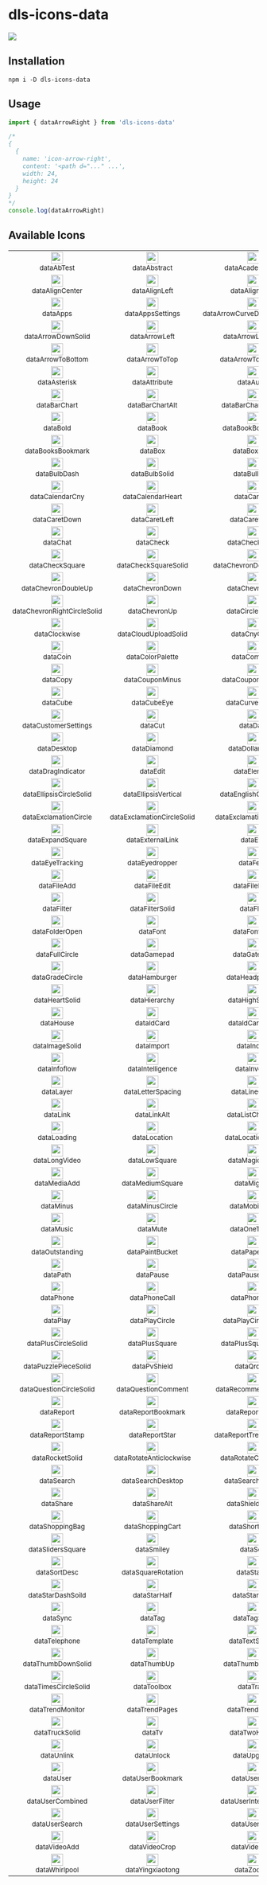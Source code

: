 # dls-icons-data

![](https://img.shields.io/npm/v/dls-icons-data.svg)

## Installation

```shell
npm i -D dls-icons-data
```

## Usage

```js
import { dataArrowRight } from 'dls-icons-data'

/*
{
  {
    name: 'icon-arrow-right',
    content: '<path d="..." ...',
    width: 24,
    height: 24
  }
}
*/
console.log(dataArrowRight)
```

## Available Icons

<!-- icons:start --><table><tbody><tr><td align="center"><img src="https://raw.githubusercontent.com/ecomfe/dls-icons/master/svg/ab-test.svg" height="24"/><br/><sub>dataAbTest</sub></td><td align="center"><img src="https://raw.githubusercontent.com/ecomfe/dls-icons/master/svg/abstract.svg" height="24"/><br/><sub>dataAbstract</sub></td><td align="center"><img src="https://raw.githubusercontent.com/ecomfe/dls-icons/master/svg/academic-cap.svg" height="24"/><br/><sub>dataAcademicCap</sub></td><td align="center"><img src="https://raw.githubusercontent.com/ecomfe/dls-icons/master/svg/ad-delivery-circle-solid.svg" height="24"/><br/><sub>dataAdDeliveryCircleSolid</sub></td><td align="center"><img src="https://raw.githubusercontent.com/ecomfe/dls-icons/master/svg/align-bottom.svg" height="24"/><br/><sub>dataAlignBottom</sub></td></tr><tr><td align="center"><img src="https://raw.githubusercontent.com/ecomfe/dls-icons/master/svg/align-center.svg" height="24"/><br/><sub>dataAlignCenter</sub></td><td align="center"><img src="https://raw.githubusercontent.com/ecomfe/dls-icons/master/svg/align-left.svg" height="24"/><br/><sub>dataAlignLeft</sub></td><td align="center"><img src="https://raw.githubusercontent.com/ecomfe/dls-icons/master/svg/align-right.svg" height="24"/><br/><sub>dataAlignRight</sub></td><td align="center"><img src="https://raw.githubusercontent.com/ecomfe/dls-icons/master/svg/align-top.svg" height="24"/><br/><sub>dataAlignTop</sub></td><td align="center"><img src="https://raw.githubusercontent.com/ecomfe/dls-icons/master/svg/anticlockwise.svg" height="24"/><br/><sub>dataAnticlockwise</sub></td></tr><tr><td align="center"><img src="https://raw.githubusercontent.com/ecomfe/dls-icons/master/svg/apps.svg" height="24"/><br/><sub>dataApps</sub></td><td align="center"><img src="https://raw.githubusercontent.com/ecomfe/dls-icons/master/svg/apps-settings.svg" height="24"/><br/><sub>dataAppsSettings</sub></td><td align="center"><img src="https://raw.githubusercontent.com/ecomfe/dls-icons/master/svg/arrow-curve-down-right-solid.svg" height="24"/><br/><sub>dataArrowCurveDownRightSolid</sub></td><td align="center"><img src="https://raw.githubusercontent.com/ecomfe/dls-icons/master/svg/arrow-curve-up-right-solid.svg" height="24"/><br/><sub>dataArrowCurveUpRightSolid</sub></td><td align="center"><img src="https://raw.githubusercontent.com/ecomfe/dls-icons/master/svg/arrow-down.svg" height="24"/><br/><sub>dataArrowDown</sub></td></tr><tr><td align="center"><img src="https://raw.githubusercontent.com/ecomfe/dls-icons/master/svg/arrow-down-solid.svg" height="24"/><br/><sub>dataArrowDownSolid</sub></td><td align="center"><img src="https://raw.githubusercontent.com/ecomfe/dls-icons/master/svg/arrow-left.svg" height="24"/><br/><sub>dataArrowLeft</sub></td><td align="center"><img src="https://raw.githubusercontent.com/ecomfe/dls-icons/master/svg/arrow-left-solid.svg" height="24"/><br/><sub>dataArrowLeftSolid</sub></td><td align="center"><img src="https://raw.githubusercontent.com/ecomfe/dls-icons/master/svg/arrow-right.svg" height="24"/><br/><sub>dataArrowRight</sub></td><td align="center"><img src="https://raw.githubusercontent.com/ecomfe/dls-icons/master/svg/arrow-right-solid.svg" height="24"/><br/><sub>dataArrowRightSolid</sub></td></tr><tr><td align="center"><img src="https://raw.githubusercontent.com/ecomfe/dls-icons/master/svg/arrow-to-bottom.svg" height="24"/><br/><sub>dataArrowToBottom</sub></td><td align="center"><img src="https://raw.githubusercontent.com/ecomfe/dls-icons/master/svg/arrow-to-top.svg" height="24"/><br/><sub>dataArrowToTop</sub></td><td align="center"><img src="https://raw.githubusercontent.com/ecomfe/dls-icons/master/svg/arrow-to-top-soild.svg" height="24"/><br/><sub>dataArrowToTopSoild</sub></td><td align="center"><img src="https://raw.githubusercontent.com/ecomfe/dls-icons/master/svg/arrow-up.svg" height="24"/><br/><sub>dataArrowUp</sub></td><td align="center"><img src="https://raw.githubusercontent.com/ecomfe/dls-icons/master/svg/arrow-up-solid.svg" height="24"/><br/><sub>dataArrowUpSolid</sub></td></tr><tr><td align="center"><img src="https://raw.githubusercontent.com/ecomfe/dls-icons/master/svg/asterisk.svg" height="24"/><br/><sub>dataAsterisk</sub></td><td align="center"><img src="https://raw.githubusercontent.com/ecomfe/dls-icons/master/svg/attribute.svg" height="24"/><br/><sub>dataAttribute</sub></td><td align="center"><img src="https://raw.githubusercontent.com/ecomfe/dls-icons/master/svg/audio.svg" height="24"/><br/><sub>dataAudio</sub></td><td align="center"><img src="https://raw.githubusercontent.com/ecomfe/dls-icons/master/svg/baby-bottle.svg" height="24"/><br/><sub>dataBabyBottle</sub></td><td align="center"><img src="https://raw.githubusercontent.com/ecomfe/dls-icons/master/svg/background.svg" height="24"/><br/><sub>dataBackground</sub></td></tr><tr><td align="center"><img src="https://raw.githubusercontent.com/ecomfe/dls-icons/master/svg/bar-chart.svg" height="24"/><br/><sub>dataBarChart</sub></td><td align="center"><img src="https://raw.githubusercontent.com/ecomfe/dls-icons/master/svg/bar-chart-alt.svg" height="24"/><br/><sub>dataBarChartAlt</sub></td><td align="center"><img src="https://raw.githubusercontent.com/ecomfe/dls-icons/master/svg/bar-chart-square.svg" height="24"/><br/><sub>dataBarChartSquare</sub></td><td align="center"><img src="https://raw.githubusercontent.com/ecomfe/dls-icons/master/svg/bell.svg" height="24"/><br/><sub>dataBell</sub></td><td align="center"><img src="https://raw.githubusercontent.com/ecomfe/dls-icons/master/svg/bell-solid.svg" height="24"/><br/><sub>dataBellSolid</sub></td></tr><tr><td align="center"><img src="https://raw.githubusercontent.com/ecomfe/dls-icons/master/svg/bold.svg" height="24"/><br/><sub>dataBold</sub></td><td align="center"><img src="https://raw.githubusercontent.com/ecomfe/dls-icons/master/svg/book.svg" height="24"/><br/><sub>dataBook</sub></td><td align="center"><img src="https://raw.githubusercontent.com/ecomfe/dls-icons/master/svg/book-bookmark.svg" height="24"/><br/><sub>dataBookBookmark</sub></td><td align="center"><img src="https://raw.githubusercontent.com/ecomfe/dls-icons/master/svg/bookmark.svg" height="24"/><br/><sub>dataBookmark</sub></td><td align="center"><img src="https://raw.githubusercontent.com/ecomfe/dls-icons/master/svg/bookmark-solid.svg" height="24"/><br/><sub>dataBookmarkSolid</sub></td></tr><tr><td align="center"><img src="https://raw.githubusercontent.com/ecomfe/dls-icons/master/svg/books-bookmark.svg" height="24"/><br/><sub>dataBooksBookmark</sub></td><td align="center"><img src="https://raw.githubusercontent.com/ecomfe/dls-icons/master/svg/box.svg" height="24"/><br/><sub>dataBox</sub></td><td align="center"><img src="https://raw.githubusercontent.com/ecomfe/dls-icons/master/svg/box-solid.svg" height="24"/><br/><sub>dataBoxSolid</sub></td><td align="center"><img src="https://raw.githubusercontent.com/ecomfe/dls-icons/master/svg/building.svg" height="24"/><br/><sub>dataBuilding</sub></td><td align="center"><img src="https://raw.githubusercontent.com/ecomfe/dls-icons/master/svg/bulb.svg" height="24"/><br/><sub>dataBulb</sub></td></tr><tr><td align="center"><img src="https://raw.githubusercontent.com/ecomfe/dls-icons/master/svg/bulb-dash.svg" height="24"/><br/><sub>dataBulbDash</sub></td><td align="center"><img src="https://raw.githubusercontent.com/ecomfe/dls-icons/master/svg/bulb-solid.svg" height="24"/><br/><sub>dataBulbSolid</sub></td><td align="center"><img src="https://raw.githubusercontent.com/ecomfe/dls-icons/master/svg/bullseye.svg" height="24"/><br/><sub>dataBullseye</sub></td><td align="center"><img src="https://raw.githubusercontent.com/ecomfe/dls-icons/master/svg/bullseye-hit.svg" height="24"/><br/><sub>dataBullseyeHit</sub></td><td align="center"><img src="https://raw.githubusercontent.com/ecomfe/dls-icons/master/svg/calendar.svg" height="24"/><br/><sub>dataCalendar</sub></td></tr><tr><td align="center"><img src="https://raw.githubusercontent.com/ecomfe/dls-icons/master/svg/calendar-cny.svg" height="24"/><br/><sub>dataCalendarCny</sub></td><td align="center"><img src="https://raw.githubusercontent.com/ecomfe/dls-icons/master/svg/calendar-heart.svg" height="24"/><br/><sub>dataCalendarHeart</sub></td><td align="center"><img src="https://raw.githubusercontent.com/ecomfe/dls-icons/master/svg/camera.svg" height="24"/><br/><sub>dataCamera</sub></td><td align="center"><img src="https://raw.githubusercontent.com/ecomfe/dls-icons/master/svg/camera-add.svg" height="24"/><br/><sub>dataCameraAdd</sub></td><td align="center"><img src="https://raw.githubusercontent.com/ecomfe/dls-icons/master/svg/car.svg" height="24"/><br/><sub>dataCar</sub></td></tr><tr><td align="center"><img src="https://raw.githubusercontent.com/ecomfe/dls-icons/master/svg/caret-down.svg" height="24"/><br/><sub>dataCaretDown</sub></td><td align="center"><img src="https://raw.githubusercontent.com/ecomfe/dls-icons/master/svg/caret-left.svg" height="24"/><br/><sub>dataCaretLeft</sub></td><td align="center"><img src="https://raw.githubusercontent.com/ecomfe/dls-icons/master/svg/caret-right.svg" height="24"/><br/><sub>dataCaretRight</sub></td><td align="center"><img src="https://raw.githubusercontent.com/ecomfe/dls-icons/master/svg/caret-up.svg" height="24"/><br/><sub>dataCaretUp</sub></td><td align="center"><img src="https://raw.githubusercontent.com/ecomfe/dls-icons/master/svg/cellphone.svg" height="24"/><br/><sub>dataCellphone</sub></td></tr><tr><td align="center"><img src="https://raw.githubusercontent.com/ecomfe/dls-icons/master/svg/chat.svg" height="24"/><br/><sub>dataChat</sub></td><td align="center"><img src="https://raw.githubusercontent.com/ecomfe/dls-icons/master/svg/check.svg" height="24"/><br/><sub>dataCheck</sub></td><td align="center"><img src="https://raw.githubusercontent.com/ecomfe/dls-icons/master/svg/check-circle.svg" height="24"/><br/><sub>dataCheckCircle</sub></td><td align="center"><img src="https://raw.githubusercontent.com/ecomfe/dls-icons/master/svg/check-circle-solid.svg" height="24"/><br/><sub>dataCheckCircleSolid</sub></td><td align="center"><img src="https://raw.githubusercontent.com/ecomfe/dls-icons/master/svg/check-desktop.svg" height="24"/><br/><sub>dataCheckDesktop</sub></td></tr><tr><td align="center"><img src="https://raw.githubusercontent.com/ecomfe/dls-icons/master/svg/check-square.svg" height="24"/><br/><sub>dataCheckSquare</sub></td><td align="center"><img src="https://raw.githubusercontent.com/ecomfe/dls-icons/master/svg/check-square-solid.svg" height="24"/><br/><sub>dataCheckSquareSolid</sub></td><td align="center"><img src="https://raw.githubusercontent.com/ecomfe/dls-icons/master/svg/chevron-double-down.svg" height="24"/><br/><sub>dataChevronDoubleDown</sub></td><td align="center"><img src="https://raw.githubusercontent.com/ecomfe/dls-icons/master/svg/chevron-double-left.svg" height="24"/><br/><sub>dataChevronDoubleLeft</sub></td><td align="center"><img src="https://raw.githubusercontent.com/ecomfe/dls-icons/master/svg/chevron-double-right.svg" height="24"/><br/><sub>dataChevronDoubleRight</sub></td></tr><tr><td align="center"><img src="https://raw.githubusercontent.com/ecomfe/dls-icons/master/svg/chevron-double-up.svg" height="24"/><br/><sub>dataChevronDoubleUp</sub></td><td align="center"><img src="https://raw.githubusercontent.com/ecomfe/dls-icons/master/svg/chevron-down.svg" height="24"/><br/><sub>dataChevronDown</sub></td><td align="center"><img src="https://raw.githubusercontent.com/ecomfe/dls-icons/master/svg/chevron-left.svg" height="24"/><br/><sub>dataChevronLeft</sub></td><td align="center"><img src="https://raw.githubusercontent.com/ecomfe/dls-icons/master/svg/chevron-right.svg" height="24"/><br/><sub>dataChevronRight</sub></td><td align="center"><img src="https://raw.githubusercontent.com/ecomfe/dls-icons/master/svg/chevron-right-circle.svg" height="24"/><br/><sub>dataChevronRightCircle</sub></td></tr><tr><td align="center"><img src="https://raw.githubusercontent.com/ecomfe/dls-icons/master/svg/chevron-right-circle-solid.svg" height="24"/><br/><sub>dataChevronRightCircleSolid</sub></td><td align="center"><img src="https://raw.githubusercontent.com/ecomfe/dls-icons/master/svg/chevron-up.svg" height="24"/><br/><sub>dataChevronUp</sub></td><td align="center"><img src="https://raw.githubusercontent.com/ecomfe/dls-icons/master/svg/circle-extend.svg" height="24"/><br/><sub>dataCircleExtend</sub></td><td align="center"><img src="https://raw.githubusercontent.com/ecomfe/dls-icons/master/svg/clock.svg" height="24"/><br/><sub>dataClock</sub></td><td align="center"><img src="https://raw.githubusercontent.com/ecomfe/dls-icons/master/svg/clock-solid.svg" height="24"/><br/><sub>dataClockSolid</sub></td></tr><tr><td align="center"><img src="https://raw.githubusercontent.com/ecomfe/dls-icons/master/svg/clockwise.svg" height="24"/><br/><sub>dataClockwise</sub></td><td align="center"><img src="https://raw.githubusercontent.com/ecomfe/dls-icons/master/svg/cloud-upload-solid.svg" height="24"/><br/><sub>dataCloudUploadSolid</sub></td><td align="center"><img src="https://raw.githubusercontent.com/ecomfe/dls-icons/master/svg/cny-circle.svg" height="24"/><br/><sub>dataCnyCircle</sub></td><td align="center"><img src="https://raw.githubusercontent.com/ecomfe/dls-icons/master/svg/cny-refund.svg" height="24"/><br/><sub>dataCnyRefund</sub></td><td align="center"><img src="https://raw.githubusercontent.com/ecomfe/dls-icons/master/svg/cny-wallet.svg" height="24"/><br/><sub>dataCnyWallet</sub></td></tr><tr><td align="center"><img src="https://raw.githubusercontent.com/ecomfe/dls-icons/master/svg/coin.svg" height="24"/><br/><sub>dataCoin</sub></td><td align="center"><img src="https://raw.githubusercontent.com/ecomfe/dls-icons/master/svg/color-palette.svg" height="24"/><br/><sub>dataColorPalette</sub></td><td align="center"><img src="https://raw.githubusercontent.com/ecomfe/dls-icons/master/svg/compass.svg" height="24"/><br/><sub>dataCompass</sub></td><td align="center"><img src="https://raw.githubusercontent.com/ecomfe/dls-icons/master/svg/compass-solid.svg" height="24"/><br/><sub>dataCompassSolid</sub></td><td align="center"><img src="https://raw.githubusercontent.com/ecomfe/dls-icons/master/svg/component.svg" height="24"/><br/><sub>dataComponent</sub></td></tr><tr><td align="center"><img src="https://raw.githubusercontent.com/ecomfe/dls-icons/master/svg/copy.svg" height="24"/><br/><sub>dataCopy</sub></td><td align="center"><img src="https://raw.githubusercontent.com/ecomfe/dls-icons/master/svg/coupon-minus.svg" height="24"/><br/><sub>dataCouponMinus</sub></td><td align="center"><img src="https://raw.githubusercontent.com/ecomfe/dls-icons/master/svg/coupon-percent.svg" height="24"/><br/><sub>dataCouponPercent</sub></td><td align="center"><img src="https://raw.githubusercontent.com/ecomfe/dls-icons/master/svg/crop.svg" height="24"/><br/><sub>dataCrop</sub></td><td align="center"><img src="https://raw.githubusercontent.com/ecomfe/dls-icons/master/svg/crown.svg" height="24"/><br/><sub>dataCrown</sub></td></tr><tr><td align="center"><img src="https://raw.githubusercontent.com/ecomfe/dls-icons/master/svg/cube.svg" height="24"/><br/><sub>dataCube</sub></td><td align="center"><img src="https://raw.githubusercontent.com/ecomfe/dls-icons/master/svg/cube-eye.svg" height="24"/><br/><sub>dataCubeEye</sub></td><td align="center"><img src="https://raw.githubusercontent.com/ecomfe/dls-icons/master/svg/curve-square.svg" height="24"/><br/><sub>dataCurveSquare</sub></td><td align="center"><img src="https://raw.githubusercontent.com/ecomfe/dls-icons/master/svg/customer.svg" height="24"/><br/><sub>dataCustomer</sub></td><td align="center"><img src="https://raw.githubusercontent.com/ecomfe/dls-icons/master/svg/customer-service.svg" height="24"/><br/><sub>dataCustomerService</sub></td></tr><tr><td align="center"><img src="https://raw.githubusercontent.com/ecomfe/dls-icons/master/svg/customer-settings.svg" height="24"/><br/><sub>dataCustomerSettings</sub></td><td align="center"><img src="https://raw.githubusercontent.com/ecomfe/dls-icons/master/svg/cut.svg" height="24"/><br/><sub>dataCut</sub></td><td align="center"><img src="https://raw.githubusercontent.com/ecomfe/dls-icons/master/svg/data.svg" height="24"/><br/><sub>dataData</sub></td><td align="center"><img src="https://raw.githubusercontent.com/ecomfe/dls-icons/master/svg/data-market.svg" height="24"/><br/><sub>dataDataMarket</sub></td><td align="center"><img src="https://raw.githubusercontent.com/ecomfe/dls-icons/master/svg/database.svg" height="24"/><br/><sub>dataDatabase</sub></td></tr><tr><td align="center"><img src="https://raw.githubusercontent.com/ecomfe/dls-icons/master/svg/desktop.svg" height="24"/><br/><sub>dataDesktop</sub></td><td align="center"><img src="https://raw.githubusercontent.com/ecomfe/dls-icons/master/svg/diamond.svg" height="24"/><br/><sub>dataDiamond</sub></td><td align="center"><img src="https://raw.githubusercontent.com/ecomfe/dls-icons/master/svg/dollar-circle.svg" height="24"/><br/><sub>dataDollarCircle</sub></td><td align="center"><img src="https://raw.githubusercontent.com/ecomfe/dls-icons/master/svg/double-circle.svg" height="24"/><br/><sub>dataDoubleCircle</sub></td><td align="center"><img src="https://raw.githubusercontent.com/ecomfe/dls-icons/master/svg/download.svg" height="24"/><br/><sub>dataDownload</sub></td></tr><tr><td align="center"><img src="https://raw.githubusercontent.com/ecomfe/dls-icons/master/svg/drag-indicator.svg" height="24"/><br/><sub>dataDragIndicator</sub></td><td align="center"><img src="https://raw.githubusercontent.com/ecomfe/dls-icons/master/svg/edit.svg" height="24"/><br/><sub>dataEdit</sub></td><td align="center"><img src="https://raw.githubusercontent.com/ecomfe/dls-icons/master/svg/element.svg" height="24"/><br/><sub>dataElement</sub></td><td align="center"><img src="https://raw.githubusercontent.com/ecomfe/dls-icons/master/svg/ellipsis.svg" height="24"/><br/><sub>dataEllipsis</sub></td><td align="center"><img src="https://raw.githubusercontent.com/ecomfe/dls-icons/master/svg/ellipsis-circle.svg" height="24"/><br/><sub>dataEllipsisCircle</sub></td></tr><tr><td align="center"><img src="https://raw.githubusercontent.com/ecomfe/dls-icons/master/svg/ellipsis-circle-solid.svg" height="24"/><br/><sub>dataEllipsisCircleSolid</sub></td><td align="center"><img src="https://raw.githubusercontent.com/ecomfe/dls-icons/master/svg/ellipsis-vertical.svg" height="24"/><br/><sub>dataEllipsisVertical</sub></td><td align="center"><img src="https://raw.githubusercontent.com/ecomfe/dls-icons/master/svg/english-comment.svg" height="24"/><br/><sub>dataEnglishComment</sub></td><td align="center"><img src="https://raw.githubusercontent.com/ecomfe/dls-icons/master/svg/envelope.svg" height="24"/><br/><sub>dataEnvelope</sub></td><td align="center"><img src="https://raw.githubusercontent.com/ecomfe/dls-icons/master/svg/envelope-open.svg" height="24"/><br/><sub>dataEnvelopeOpen</sub></td></tr><tr><td align="center"><img src="https://raw.githubusercontent.com/ecomfe/dls-icons/master/svg/exclamation-circle.svg" height="24"/><br/><sub>dataExclamationCircle</sub></td><td align="center"><img src="https://raw.githubusercontent.com/ecomfe/dls-icons/master/svg/exclamation-circle-solid.svg" height="24"/><br/><sub>dataExclamationCircleSolid</sub></td><td align="center"><img src="https://raw.githubusercontent.com/ecomfe/dls-icons/master/svg/exclamation-triangle.svg" height="24"/><br/><sub>dataExclamationTriangle</sub></td><td align="center"><img src="https://raw.githubusercontent.com/ecomfe/dls-icons/master/svg/exclamation-triangle-solid.svg" height="24"/><br/><sub>dataExclamationTriangleSolid</sub></td><td align="center"><img src="https://raw.githubusercontent.com/ecomfe/dls-icons/master/svg/expand.svg" height="24"/><br/><sub>dataExpand</sub></td></tr><tr><td align="center"><img src="https://raw.githubusercontent.com/ecomfe/dls-icons/master/svg/expand-square.svg" height="24"/><br/><sub>dataExpandSquare</sub></td><td align="center"><img src="https://raw.githubusercontent.com/ecomfe/dls-icons/master/svg/external-link.svg" height="24"/><br/><sub>dataExternalLink</sub></td><td align="center"><img src="https://raw.githubusercontent.com/ecomfe/dls-icons/master/svg/eye.svg" height="24"/><br/><sub>dataEye</sub></td><td align="center"><img src="https://raw.githubusercontent.com/ecomfe/dls-icons/master/svg/eye-bright.svg" height="24"/><br/><sub>dataEyeBright</sub></td><td align="center"><img src="https://raw.githubusercontent.com/ecomfe/dls-icons/master/svg/eye-slash.svg" height="24"/><br/><sub>dataEyeSlash</sub></td></tr><tr><td align="center"><img src="https://raw.githubusercontent.com/ecomfe/dls-icons/master/svg/eye-tracking.svg" height="24"/><br/><sub>dataEyeTracking</sub></td><td align="center"><img src="https://raw.githubusercontent.com/ecomfe/dls-icons/master/svg/eyedropper.svg" height="24"/><br/><sub>dataEyedropper</sub></td><td align="center"><img src="https://raw.githubusercontent.com/ecomfe/dls-icons/master/svg/feed.svg" height="24"/><br/><sub>dataFeed</sub></td><td align="center"><img src="https://raw.githubusercontent.com/ecomfe/dls-icons/master/svg/feedback-solid.svg" height="24"/><br/><sub>dataFeedbackSolid</sub></td><td align="center"><img src="https://raw.githubusercontent.com/ecomfe/dls-icons/master/svg/file.svg" height="24"/><br/><sub>dataFile</sub></td></tr><tr><td align="center"><img src="https://raw.githubusercontent.com/ecomfe/dls-icons/master/svg/file-add.svg" height="24"/><br/><sub>dataFileAdd</sub></td><td align="center"><img src="https://raw.githubusercontent.com/ecomfe/dls-icons/master/svg/file-edit.svg" height="24"/><br/><sub>dataFileEdit</sub></td><td align="center"><img src="https://raw.githubusercontent.com/ecomfe/dls-icons/master/svg/file-error.svg" height="24"/><br/><sub>dataFileError</sub></td><td align="center"><img src="https://raw.githubusercontent.com/ecomfe/dls-icons/master/svg/file-solid.svg" height="24"/><br/><sub>dataFileSolid</sub></td><td align="center"><img src="https://raw.githubusercontent.com/ecomfe/dls-icons/master/svg/film.svg" height="24"/><br/><sub>dataFilm</sub></td></tr><tr><td align="center"><img src="https://raw.githubusercontent.com/ecomfe/dls-icons/master/svg/filter.svg" height="24"/><br/><sub>dataFilter</sub></td><td align="center"><img src="https://raw.githubusercontent.com/ecomfe/dls-icons/master/svg/filter-solid.svg" height="24"/><br/><sub>dataFilterSolid</sub></td><td align="center"><img src="https://raw.githubusercontent.com/ecomfe/dls-icons/master/svg/flag.svg" height="24"/><br/><sub>dataFlag</sub></td><td align="center"><img src="https://raw.githubusercontent.com/ecomfe/dls-icons/master/svg/folder.svg" height="24"/><br/><sub>dataFolder</sub></td><td align="center"><img src="https://raw.githubusercontent.com/ecomfe/dls-icons/master/svg/folder-download.svg" height="24"/><br/><sub>dataFolderDownload</sub></td></tr><tr><td align="center"><img src="https://raw.githubusercontent.com/ecomfe/dls-icons/master/svg/folder-open.svg" height="24"/><br/><sub>dataFolderOpen</sub></td><td align="center"><img src="https://raw.githubusercontent.com/ecomfe/dls-icons/master/svg/font.svg" height="24"/><br/><sub>dataFont</sub></td><td align="center"><img src="https://raw.githubusercontent.com/ecomfe/dls-icons/master/svg/font-size.svg" height="24"/><br/><sub>dataFontSize</sub></td><td align="center"><img src="https://raw.githubusercontent.com/ecomfe/dls-icons/master/svg/four-dots.svg" height="24"/><br/><sub>dataFourDots</sub></td><td align="center"><img src="https://raw.githubusercontent.com/ecomfe/dls-icons/master/svg/four-quarter-circles.svg" height="24"/><br/><sub>dataFourQuarterCircles</sub></td></tr><tr><td align="center"><img src="https://raw.githubusercontent.com/ecomfe/dls-icons/master/svg/full-circle.svg" height="24"/><br/><sub>dataFullCircle</sub></td><td align="center"><img src="https://raw.githubusercontent.com/ecomfe/dls-icons/master/svg/gamepad.svg" height="24"/><br/><sub>dataGamepad</sub></td><td align="center"><img src="https://raw.githubusercontent.com/ecomfe/dls-icons/master/svg/gateway.svg" height="24"/><br/><sub>dataGateway</sub></td><td align="center"><img src="https://raw.githubusercontent.com/ecomfe/dls-icons/master/svg/gift.svg" height="24"/><br/><sub>dataGift</sub></td><td align="center"><img src="https://raw.githubusercontent.com/ecomfe/dls-icons/master/svg/girl.svg" height="24"/><br/><sub>dataGirl</sub></td></tr><tr><td align="center"><img src="https://raw.githubusercontent.com/ecomfe/dls-icons/master/svg/grade-circle.svg" height="24"/><br/><sub>dataGradeCircle</sub></td><td align="center"><img src="https://raw.githubusercontent.com/ecomfe/dls-icons/master/svg/hamburger.svg" height="24"/><br/><sub>dataHamburger</sub></td><td align="center"><img src="https://raw.githubusercontent.com/ecomfe/dls-icons/master/svg/headphones.svg" height="24"/><br/><sub>dataHeadphones</sub></td><td align="center"><img src="https://raw.githubusercontent.com/ecomfe/dls-icons/master/svg/heart.svg" height="24"/><br/><sub>dataHeart</sub></td><td align="center"><img src="https://raw.githubusercontent.com/ecomfe/dls-icons/master/svg/heart-cancel.svg" height="24"/><br/><sub>dataHeartCancel</sub></td></tr><tr><td align="center"><img src="https://raw.githubusercontent.com/ecomfe/dls-icons/master/svg/heart-solid.svg" height="24"/><br/><sub>dataHeartSolid</sub></td><td align="center"><img src="https://raw.githubusercontent.com/ecomfe/dls-icons/master/svg/hierarchy.svg" height="24"/><br/><sub>dataHierarchy</sub></td><td align="center"><img src="https://raw.githubusercontent.com/ecomfe/dls-icons/master/svg/high-square.svg" height="24"/><br/><sub>dataHighSquare</sub></td><td align="center"><img src="https://raw.githubusercontent.com/ecomfe/dls-icons/master/svg/home.svg" height="24"/><br/><sub>dataHome</sub></td><td align="center"><img src="https://raw.githubusercontent.com/ecomfe/dls-icons/master/svg/hospital.svg" height="24"/><br/><sub>dataHospital</sub></td></tr><tr><td align="center"><img src="https://raw.githubusercontent.com/ecomfe/dls-icons/master/svg/house.svg" height="24"/><br/><sub>dataHouse</sub></td><td align="center"><img src="https://raw.githubusercontent.com/ecomfe/dls-icons/master/svg/id-card.svg" height="24"/><br/><sub>dataIdCard</sub></td><td align="center"><img src="https://raw.githubusercontent.com/ecomfe/dls-icons/master/svg/id-card-back.svg" height="24"/><br/><sub>dataIdCardBack</sub></td><td align="center"><img src="https://raw.githubusercontent.com/ecomfe/dls-icons/master/svg/image.svg" height="24"/><br/><sub>dataImage</sub></td><td align="center"><img src="https://raw.githubusercontent.com/ecomfe/dls-icons/master/svg/image-add.svg" height="24"/><br/><sub>dataImageAdd</sub></td></tr><tr><td align="center"><img src="https://raw.githubusercontent.com/ecomfe/dls-icons/master/svg/image-solid.svg" height="24"/><br/><sub>dataImageSolid</sub></td><td align="center"><img src="https://raw.githubusercontent.com/ecomfe/dls-icons/master/svg/import.svg" height="24"/><br/><sub>dataImport</sub></td><td align="center"><img src="https://raw.githubusercontent.com/ecomfe/dls-icons/master/svg/indent.svg" height="24"/><br/><sub>dataIndent</sub></td><td align="center"><img src="https://raw.githubusercontent.com/ecomfe/dls-icons/master/svg/info-circle.svg" height="24"/><br/><sub>dataInfoCircle</sub></td><td align="center"><img src="https://raw.githubusercontent.com/ecomfe/dls-icons/master/svg/info-circle-solid.svg" height="24"/><br/><sub>dataInfoCircleSolid</sub></td></tr><tr><td align="center"><img src="https://raw.githubusercontent.com/ecomfe/dls-icons/master/svg/infoflow.svg" height="24"/><br/><sub>dataInfoflow</sub></td><td align="center"><img src="https://raw.githubusercontent.com/ecomfe/dls-icons/master/svg/intelligence.svg" height="24"/><br/><sub>dataIntelligence</sub></td><td align="center"><img src="https://raw.githubusercontent.com/ecomfe/dls-icons/master/svg/invoice.svg" height="24"/><br/><sub>dataInvoice</sub></td><td align="center"><img src="https://raw.githubusercontent.com/ecomfe/dls-icons/master/svg/italic.svg" height="24"/><br/><sub>dataItalic</sub></td><td align="center"><img src="https://raw.githubusercontent.com/ecomfe/dls-icons/master/svg/landing-page-solid.svg" height="24"/><br/><sub>dataLandingPageSolid</sub></td></tr><tr><td align="center"><img src="https://raw.githubusercontent.com/ecomfe/dls-icons/master/svg/layer.svg" height="24"/><br/><sub>dataLayer</sub></td><td align="center"><img src="https://raw.githubusercontent.com/ecomfe/dls-icons/master/svg/letter-spacing.svg" height="24"/><br/><sub>dataLetterSpacing</sub></td><td align="center"><img src="https://raw.githubusercontent.com/ecomfe/dls-icons/master/svg/line-chart.svg" height="24"/><br/><sub>dataLineChart</sub></td><td align="center"><img src="https://raw.githubusercontent.com/ecomfe/dls-icons/master/svg/line-chart-alt.svg" height="24"/><br/><sub>dataLineChartAlt</sub></td><td align="center"><img src="https://raw.githubusercontent.com/ecomfe/dls-icons/master/svg/line-height.svg" height="24"/><br/><sub>dataLineHeight</sub></td></tr><tr><td align="center"><img src="https://raw.githubusercontent.com/ecomfe/dls-icons/master/svg/link.svg" height="24"/><br/><sub>dataLink</sub></td><td align="center"><img src="https://raw.githubusercontent.com/ecomfe/dls-icons/master/svg/link-alt.svg" height="24"/><br/><sub>dataLinkAlt</sub></td><td align="center"><img src="https://raw.githubusercontent.com/ecomfe/dls-icons/master/svg/list-checked.svg" height="24"/><br/><sub>dataListChecked</sub></td><td align="center"><img src="https://raw.githubusercontent.com/ecomfe/dls-icons/master/svg/list-ordered.svg" height="24"/><br/><sub>dataListOrdered</sub></td><td align="center"><img src="https://raw.githubusercontent.com/ecomfe/dls-icons/master/svg/list-unordered.svg" height="24"/><br/><sub>dataListUnordered</sub></td></tr><tr><td align="center"><img src="https://raw.githubusercontent.com/ecomfe/dls-icons/master/svg/loading.svg" height="24"/><br/><sub>dataLoading</sub></td><td align="center"><img src="https://raw.githubusercontent.com/ecomfe/dls-icons/master/svg/location.svg" height="24"/><br/><sub>dataLocation</sub></td><td align="center"><img src="https://raw.githubusercontent.com/ecomfe/dls-icons/master/svg/location-copy.svg" height="24"/><br/><sub>dataLocationCopy</sub></td><td align="center"><img src="https://raw.githubusercontent.com/ecomfe/dls-icons/master/svg/location-pin.svg" height="24"/><br/><sub>dataLocationPin</sub></td><td align="center"><img src="https://raw.githubusercontent.com/ecomfe/dls-icons/master/svg/lock.svg" height="24"/><br/><sub>dataLock</sub></td></tr><tr><td align="center"><img src="https://raw.githubusercontent.com/ecomfe/dls-icons/master/svg/long-video.svg" height="24"/><br/><sub>dataLongVideo</sub></td><td align="center"><img src="https://raw.githubusercontent.com/ecomfe/dls-icons/master/svg/low-square.svg" height="24"/><br/><sub>dataLowSquare</sub></td><td align="center"><img src="https://raw.githubusercontent.com/ecomfe/dls-icons/master/svg/magic-wand.svg" height="24"/><br/><sub>dataMagicWand</sub></td><td align="center"><img src="https://raw.githubusercontent.com/ecomfe/dls-icons/master/svg/magic-wand-solid.svg" height="24"/><br/><sub>dataMagicWandSolid</sub></td><td align="center"><img src="https://raw.githubusercontent.com/ecomfe/dls-icons/master/svg/market.svg" height="24"/><br/><sub>dataMarket</sub></td></tr><tr><td align="center"><img src="https://raw.githubusercontent.com/ecomfe/dls-icons/master/svg/media-add.svg" height="24"/><br/><sub>dataMediaAdd</sub></td><td align="center"><img src="https://raw.githubusercontent.com/ecomfe/dls-icons/master/svg/medium-square.svg" height="24"/><br/><sub>dataMediumSquare</sub></td><td align="center"><img src="https://raw.githubusercontent.com/ecomfe/dls-icons/master/svg/migrate.svg" height="24"/><br/><sub>dataMigrate</sub></td><td align="center"><img src="https://raw.githubusercontent.com/ecomfe/dls-icons/master/svg/mini-app-baidu.svg" height="24"/><br/><sub>dataMiniAppBaidu</sub></td><td align="center"><img src="https://raw.githubusercontent.com/ecomfe/dls-icons/master/svg/minimize.svg" height="24"/><br/><sub>dataMinimize</sub></td></tr><tr><td align="center"><img src="https://raw.githubusercontent.com/ecomfe/dls-icons/master/svg/minus.svg" height="24"/><br/><sub>dataMinus</sub></td><td align="center"><img src="https://raw.githubusercontent.com/ecomfe/dls-icons/master/svg/minus-circle.svg" height="24"/><br/><sub>dataMinusCircle</sub></td><td align="center"><img src="https://raw.githubusercontent.com/ecomfe/dls-icons/master/svg/mobile-app.svg" height="24"/><br/><sub>dataMobileApp</sub></td><td align="center"><img src="https://raw.githubusercontent.com/ecomfe/dls-icons/master/svg/motion-graphics.svg" height="24"/><br/><sub>dataMotionGraphics</sub></td><td align="center"><img src="https://raw.githubusercontent.com/ecomfe/dls-icons/master/svg/move.svg" height="24"/><br/><sub>dataMove</sub></td></tr><tr><td align="center"><img src="https://raw.githubusercontent.com/ecomfe/dls-icons/master/svg/music.svg" height="24"/><br/><sub>dataMusic</sub></td><td align="center"><img src="https://raw.githubusercontent.com/ecomfe/dls-icons/master/svg/mute.svg" height="24"/><br/><sub>dataMute</sub></td><td align="center"><img src="https://raw.githubusercontent.com/ecomfe/dls-icons/master/svg/one-to-one.svg" height="24"/><br/><sub>dataOneToOne</sub></td><td align="center"><img src="https://raw.githubusercontent.com/ecomfe/dls-icons/master/svg/order.svg" height="24"/><br/><sub>dataOrder</sub></td><td align="center"><img src="https://raw.githubusercontent.com/ecomfe/dls-icons/master/svg/outdent.svg" height="24"/><br/><sub>dataOutdent</sub></td></tr><tr><td align="center"><img src="https://raw.githubusercontent.com/ecomfe/dls-icons/master/svg/outstanding.svg" height="24"/><br/><sub>dataOutstanding</sub></td><td align="center"><img src="https://raw.githubusercontent.com/ecomfe/dls-icons/master/svg/paint-bucket.svg" height="24"/><br/><sub>dataPaintBucket</sub></td><td align="center"><img src="https://raw.githubusercontent.com/ecomfe/dls-icons/master/svg/paper-clip.svg" height="24"/><br/><sub>dataPaperClip</sub></td><td align="center"><img src="https://raw.githubusercontent.com/ecomfe/dls-icons/master/svg/paper-plane.svg" height="24"/><br/><sub>dataPaperPlane</sub></td><td align="center"><img src="https://raw.githubusercontent.com/ecomfe/dls-icons/master/svg/paste.svg" height="24"/><br/><sub>dataPaste</sub></td></tr><tr><td align="center"><img src="https://raw.githubusercontent.com/ecomfe/dls-icons/master/svg/path.svg" height="24"/><br/><sub>dataPath</sub></td><td align="center"><img src="https://raw.githubusercontent.com/ecomfe/dls-icons/master/svg/pause.svg" height="24"/><br/><sub>dataPause</sub></td><td align="center"><img src="https://raw.githubusercontent.com/ecomfe/dls-icons/master/svg/pause-circle.svg" height="24"/><br/><sub>dataPauseCircle</sub></td><td align="center"><img src="https://raw.githubusercontent.com/ecomfe/dls-icons/master/svg/pause-circle-solid.svg" height="24"/><br/><sub>dataPauseCircleSolid</sub></td><td align="center"><img src="https://raw.githubusercontent.com/ecomfe/dls-icons/master/svg/pencil.svg" height="24"/><br/><sub>dataPencil</sub></td></tr><tr><td align="center"><img src="https://raw.githubusercontent.com/ecomfe/dls-icons/master/svg/phone.svg" height="24"/><br/><sub>dataPhone</sub></td><td align="center"><img src="https://raw.githubusercontent.com/ecomfe/dls-icons/master/svg/phone-call.svg" height="24"/><br/><sub>dataPhoneCall</sub></td><td align="center"><img src="https://raw.githubusercontent.com/ecomfe/dls-icons/master/svg/phone-eye.svg" height="24"/><br/><sub>dataPhoneEye</sub></td><td align="center"><img src="https://raw.githubusercontent.com/ecomfe/dls-icons/master/svg/pie-chart.svg" height="24"/><br/><sub>dataPieChart</sub></td><td align="center"><img src="https://raw.githubusercontent.com/ecomfe/dls-icons/master/svg/pie-chart-solid.svg" height="24"/><br/><sub>dataPieChartSolid</sub></td></tr><tr><td align="center"><img src="https://raw.githubusercontent.com/ecomfe/dls-icons/master/svg/play.svg" height="24"/><br/><sub>dataPlay</sub></td><td align="center"><img src="https://raw.githubusercontent.com/ecomfe/dls-icons/master/svg/play-circle.svg" height="24"/><br/><sub>dataPlayCircle</sub></td><td align="center"><img src="https://raw.githubusercontent.com/ecomfe/dls-icons/master/svg/play-circle-solid.svg" height="24"/><br/><sub>dataPlayCircleSolid</sub></td><td align="center"><img src="https://raw.githubusercontent.com/ecomfe/dls-icons/master/svg/plus.svg" height="24"/><br/><sub>dataPlus</sub></td><td align="center"><img src="https://raw.githubusercontent.com/ecomfe/dls-icons/master/svg/plus-circle.svg" height="24"/><br/><sub>dataPlusCircle</sub></td></tr><tr><td align="center"><img src="https://raw.githubusercontent.com/ecomfe/dls-icons/master/svg/plus-circle-solid.svg" height="24"/><br/><sub>dataPlusCircleSolid</sub></td><td align="center"><img src="https://raw.githubusercontent.com/ecomfe/dls-icons/master/svg/plus-square.svg" height="24"/><br/><sub>dataPlusSquare</sub></td><td align="center"><img src="https://raw.githubusercontent.com/ecomfe/dls-icons/master/svg/plus-square-solid.svg" height="24"/><br/><sub>dataPlusSquareSolid</sub></td><td align="center"><img src="https://raw.githubusercontent.com/ecomfe/dls-icons/master/svg/power-off.svg" height="24"/><br/><sub>dataPowerOff</sub></td><td align="center"><img src="https://raw.githubusercontent.com/ecomfe/dls-icons/master/svg/puzzle-piece.svg" height="24"/><br/><sub>dataPuzzlePiece</sub></td></tr><tr><td align="center"><img src="https://raw.githubusercontent.com/ecomfe/dls-icons/master/svg/puzzle-piece-solid.svg" height="24"/><br/><sub>dataPuzzlePieceSolid</sub></td><td align="center"><img src="https://raw.githubusercontent.com/ecomfe/dls-icons/master/svg/pv-shield.svg" height="24"/><br/><sub>dataPvShield</sub></td><td align="center"><img src="https://raw.githubusercontent.com/ecomfe/dls-icons/master/svg/qrcode.svg" height="24"/><br/><sub>dataQrcode</sub></td><td align="center"><img src="https://raw.githubusercontent.com/ecomfe/dls-icons/master/svg/quality-circle.svg" height="24"/><br/><sub>dataQualityCircle</sub></td><td align="center"><img src="https://raw.githubusercontent.com/ecomfe/dls-icons/master/svg/question-circle.svg" height="24"/><br/><sub>dataQuestionCircle</sub></td></tr><tr><td align="center"><img src="https://raw.githubusercontent.com/ecomfe/dls-icons/master/svg/question-circle-solid.svg" height="24"/><br/><sub>dataQuestionCircleSolid</sub></td><td align="center"><img src="https://raw.githubusercontent.com/ecomfe/dls-icons/master/svg/question-comment.svg" height="24"/><br/><sub>dataQuestionComment</sub></td><td align="center"><img src="https://raw.githubusercontent.com/ecomfe/dls-icons/master/svg/recommend-square.svg" height="24"/><br/><sub>dataRecommendSquare</sub></td><td align="center"><img src="https://raw.githubusercontent.com/ecomfe/dls-icons/master/svg/recommendation.svg" height="24"/><br/><sub>dataRecommendation</sub></td><td align="center"><img src="https://raw.githubusercontent.com/ecomfe/dls-icons/master/svg/redo.svg" height="24"/><br/><sub>dataRedo</sub></td></tr><tr><td align="center"><img src="https://raw.githubusercontent.com/ecomfe/dls-icons/master/svg/report.svg" height="24"/><br/><sub>dataReport</sub></td><td align="center"><img src="https://raw.githubusercontent.com/ecomfe/dls-icons/master/svg/report-bookmark.svg" height="24"/><br/><sub>dataReportBookmark</sub></td><td align="center"><img src="https://raw.githubusercontent.com/ecomfe/dls-icons/master/svg/report-check.svg" height="24"/><br/><sub>dataReportCheck</sub></td><td align="center"><img src="https://raw.githubusercontent.com/ecomfe/dls-icons/master/svg/report-search.svg" height="24"/><br/><sub>dataReportSearch</sub></td><td align="center"><img src="https://raw.githubusercontent.com/ecomfe/dls-icons/master/svg/report-settings.svg" height="24"/><br/><sub>dataReportSettings</sub></td></tr><tr><td align="center"><img src="https://raw.githubusercontent.com/ecomfe/dls-icons/master/svg/report-stamp.svg" height="24"/><br/><sub>dataReportStamp</sub></td><td align="center"><img src="https://raw.githubusercontent.com/ecomfe/dls-icons/master/svg/report-star.svg" height="24"/><br/><sub>dataReportStar</sub></td><td align="center"><img src="https://raw.githubusercontent.com/ecomfe/dls-icons/master/svg/report-trend-settings.svg" height="24"/><br/><sub>dataReportTrendSettings</sub></td><td align="center"><img src="https://raw.githubusercontent.com/ecomfe/dls-icons/master/svg/report-user.svg" height="24"/><br/><sub>dataReportUser</sub></td><td align="center"><img src="https://raw.githubusercontent.com/ecomfe/dls-icons/master/svg/road.svg" height="24"/><br/><sub>dataRoad</sub></td></tr><tr><td align="center"><img src="https://raw.githubusercontent.com/ecomfe/dls-icons/master/svg/rocket-solid.svg" height="24"/><br/><sub>dataRocketSolid</sub></td><td align="center"><img src="https://raw.githubusercontent.com/ecomfe/dls-icons/master/svg/rotate-anticlockwise.svg" height="24"/><br/><sub>dataRotateAnticlockwise</sub></td><td align="center"><img src="https://raw.githubusercontent.com/ecomfe/dls-icons/master/svg/rotate-clockwise.svg" height="24"/><br/><sub>dataRotateClockwise</sub></td><td align="center"><img src="https://raw.githubusercontent.com/ecomfe/dls-icons/master/svg/save.svg" height="24"/><br/><sub>dataSave</sub></td><td align="center"><img src="https://raw.githubusercontent.com/ecomfe/dls-icons/master/svg/scan.svg" height="24"/><br/><sub>dataScan</sub></td></tr><tr><td align="center"><img src="https://raw.githubusercontent.com/ecomfe/dls-icons/master/svg/search.svg" height="24"/><br/><sub>dataSearch</sub></td><td align="center"><img src="https://raw.githubusercontent.com/ecomfe/dls-icons/master/svg/search-desktop.svg" height="24"/><br/><sub>dataSearchDesktop</sub></td><td align="center"><img src="https://raw.githubusercontent.com/ecomfe/dls-icons/master/svg/search-history.svg" height="24"/><br/><sub>dataSearchHistory</sub></td><td align="center"><img src="https://raw.githubusercontent.com/ecomfe/dls-icons/master/svg/settings.svg" height="24"/><br/><sub>dataSettings</sub></td><td align="center"><img src="https://raw.githubusercontent.com/ecomfe/dls-icons/master/svg/settings-solid.svg" height="24"/><br/><sub>dataSettingsSolid</sub></td></tr><tr><td align="center"><img src="https://raw.githubusercontent.com/ecomfe/dls-icons/master/svg/share.svg" height="24"/><br/><sub>dataShare</sub></td><td align="center"><img src="https://raw.githubusercontent.com/ecomfe/dls-icons/master/svg/share-alt.svg" height="24"/><br/><sub>dataShareAlt</sub></td><td align="center"><img src="https://raw.githubusercontent.com/ecomfe/dls-icons/master/svg/shield-check.svg" height="24"/><br/><sub>dataShieldCheck</sub></td><td align="center"><img src="https://raw.githubusercontent.com/ecomfe/dls-icons/master/svg/shield-user.svg" height="24"/><br/><sub>dataShieldUser</sub></td><td align="center"><img src="https://raw.githubusercontent.com/ecomfe/dls-icons/master/svg/shield-wave-solid.svg" height="24"/><br/><sub>dataShieldWaveSolid</sub></td></tr><tr><td align="center"><img src="https://raw.githubusercontent.com/ecomfe/dls-icons/master/svg/shopping-bag.svg" height="24"/><br/><sub>dataShoppingBag</sub></td><td align="center"><img src="https://raw.githubusercontent.com/ecomfe/dls-icons/master/svg/shopping-cart.svg" height="24"/><br/><sub>dataShoppingCart</sub></td><td align="center"><img src="https://raw.githubusercontent.com/ecomfe/dls-icons/master/svg/short-video.svg" height="24"/><br/><sub>dataShortVideo</sub></td><td align="center"><img src="https://raw.githubusercontent.com/ecomfe/dls-icons/master/svg/shrink.svg" height="24"/><br/><sub>dataShrink</sub></td><td align="center"><img src="https://raw.githubusercontent.com/ecomfe/dls-icons/master/svg/sign-out.svg" height="24"/><br/><sub>dataSignOut</sub></td></tr><tr><td align="center"><img src="https://raw.githubusercontent.com/ecomfe/dls-icons/master/svg/sliders-square.svg" height="24"/><br/><sub>dataSlidersSquare</sub></td><td align="center"><img src="https://raw.githubusercontent.com/ecomfe/dls-icons/master/svg/smiley.svg" height="24"/><br/><sub>dataSmiley</sub></td><td align="center"><img src="https://raw.githubusercontent.com/ecomfe/dls-icons/master/svg/sort.svg" height="24"/><br/><sub>dataSort</sub></td><td align="center"><img src="https://raw.githubusercontent.com/ecomfe/dls-icons/master/svg/sort-alt.svg" height="24"/><br/><sub>dataSortAlt</sub></td><td align="center"><img src="https://raw.githubusercontent.com/ecomfe/dls-icons/master/svg/sort-asc.svg" height="24"/><br/><sub>dataSortAsc</sub></td></tr><tr><td align="center"><img src="https://raw.githubusercontent.com/ecomfe/dls-icons/master/svg/sort-desc.svg" height="24"/><br/><sub>dataSortDesc</sub></td><td align="center"><img src="https://raw.githubusercontent.com/ecomfe/dls-icons/master/svg/square-rotation.svg" height="24"/><br/><sub>dataSquareRotation</sub></td><td align="center"><img src="https://raw.githubusercontent.com/ecomfe/dls-icons/master/svg/stamp.svg" height="24"/><br/><sub>dataStamp</sub></td><td align="center"><img src="https://raw.githubusercontent.com/ecomfe/dls-icons/master/svg/star.svg" height="24"/><br/><sub>dataStar</sub></td><td align="center"><img src="https://raw.githubusercontent.com/ecomfe/dls-icons/master/svg/star-dash.svg" height="24"/><br/><sub>dataStarDash</sub></td></tr><tr><td align="center"><img src="https://raw.githubusercontent.com/ecomfe/dls-icons/master/svg/star-dash-soild.svg" height="24"/><br/><sub>dataStarDashSoild</sub></td><td align="center"><img src="https://raw.githubusercontent.com/ecomfe/dls-icons/master/svg/star-half.svg" height="24"/><br/><sub>dataStarHalf</sub></td><td align="center"><img src="https://raw.githubusercontent.com/ecomfe/dls-icons/master/svg/star-solid.svg" height="24"/><br/><sub>dataStarSolid</sub></td><td align="center"><img src="https://raw.githubusercontent.com/ecomfe/dls-icons/master/svg/stop.svg" height="24"/><br/><sub>dataStop</sub></td><td align="center"><img src="https://raw.githubusercontent.com/ecomfe/dls-icons/master/svg/strikethrough.svg" height="24"/><br/><sub>dataStrikethrough</sub></td></tr><tr><td align="center"><img src="https://raw.githubusercontent.com/ecomfe/dls-icons/master/svg/sync.svg" height="24"/><br/><sub>dataSync</sub></td><td align="center"><img src="https://raw.githubusercontent.com/ecomfe/dls-icons/master/svg/tag.svg" height="24"/><br/><sub>dataTag</sub></td><td align="center"><img src="https://raw.githubusercontent.com/ecomfe/dls-icons/master/svg/tag-solid.svg" height="24"/><br/><sub>dataTagSolid</sub></td><td align="center"><img src="https://raw.githubusercontent.com/ecomfe/dls-icons/master/svg/team.svg" height="24"/><br/><sub>dataTeam</sub></td><td align="center"><img src="https://raw.githubusercontent.com/ecomfe/dls-icons/master/svg/team-solid.svg" height="24"/><br/><sub>dataTeamSolid</sub></td></tr><tr><td align="center"><img src="https://raw.githubusercontent.com/ecomfe/dls-icons/master/svg/telephone.svg" height="24"/><br/><sub>dataTelephone</sub></td><td align="center"><img src="https://raw.githubusercontent.com/ecomfe/dls-icons/master/svg/template.svg" height="24"/><br/><sub>dataTemplate</sub></td><td align="center"><img src="https://raw.githubusercontent.com/ecomfe/dls-icons/master/svg/text-square.svg" height="24"/><br/><sub>dataTextSquare</sub></td><td align="center"><img src="https://raw.githubusercontent.com/ecomfe/dls-icons/master/svg/text-square-solid.svg" height="24"/><br/><sub>dataTextSquareSolid</sub></td><td align="center"><img src="https://raw.githubusercontent.com/ecomfe/dls-icons/master/svg/thumb-down.svg" height="24"/><br/><sub>dataThumbDown</sub></td></tr><tr><td align="center"><img src="https://raw.githubusercontent.com/ecomfe/dls-icons/master/svg/thumb-down-solid.svg" height="24"/><br/><sub>dataThumbDownSolid</sub></td><td align="center"><img src="https://raw.githubusercontent.com/ecomfe/dls-icons/master/svg/thumb-up.svg" height="24"/><br/><sub>dataThumbUp</sub></td><td align="center"><img src="https://raw.githubusercontent.com/ecomfe/dls-icons/master/svg/thumb-up-solid.svg" height="24"/><br/><sub>dataThumbUpSolid</sub></td><td align="center"><img src="https://raw.githubusercontent.com/ecomfe/dls-icons/master/svg/times.svg" height="24"/><br/><sub>dataTimes</sub></td><td align="center"><img src="https://raw.githubusercontent.com/ecomfe/dls-icons/master/svg/times-circle.svg" height="24"/><br/><sub>dataTimesCircle</sub></td></tr><tr><td align="center"><img src="https://raw.githubusercontent.com/ecomfe/dls-icons/master/svg/times-circle-solid.svg" height="24"/><br/><sub>dataTimesCircleSolid</sub></td><td align="center"><img src="https://raw.githubusercontent.com/ecomfe/dls-icons/master/svg/toolbox.svg" height="24"/><br/><sub>dataToolbox</sub></td><td align="center"><img src="https://raw.githubusercontent.com/ecomfe/dls-icons/master/svg/trash.svg" height="24"/><br/><sub>dataTrash</sub></td><td align="center"><img src="https://raw.githubusercontent.com/ecomfe/dls-icons/master/svg/treasure-chest.svg" height="24"/><br/><sub>dataTreasureChest</sub></td><td align="center"><img src="https://raw.githubusercontent.com/ecomfe/dls-icons/master/svg/trend-desktop.svg" height="24"/><br/><sub>dataTrendDesktop</sub></td></tr><tr><td align="center"><img src="https://raw.githubusercontent.com/ecomfe/dls-icons/master/svg/trend-monitor.svg" height="24"/><br/><sub>dataTrendMonitor</sub></td><td align="center"><img src="https://raw.githubusercontent.com/ecomfe/dls-icons/master/svg/trend-pages.svg" height="24"/><br/><sub>dataTrendPages</sub></td><td align="center"><img src="https://raw.githubusercontent.com/ecomfe/dls-icons/master/svg/trend-report.svg" height="24"/><br/><sub>dataTrendReport</sub></td><td align="center"><img src="https://raw.githubusercontent.com/ecomfe/dls-icons/master/svg/trophy.svg" height="24"/><br/><sub>dataTrophy</sub></td><td align="center"><img src="https://raw.githubusercontent.com/ecomfe/dls-icons/master/svg/truck.svg" height="24"/><br/><sub>dataTruck</sub></td></tr><tr><td align="center"><img src="https://raw.githubusercontent.com/ecomfe/dls-icons/master/svg/truck-solid.svg" height="24"/><br/><sub>dataTruckSolid</sub></td><td align="center"><img src="https://raw.githubusercontent.com/ecomfe/dls-icons/master/svg/tv.svg" height="24"/><br/><sub>dataTv</sub></td><td align="center"><img src="https://raw.githubusercontent.com/ecomfe/dls-icons/master/svg/two-hearts.svg" height="24"/><br/><sub>dataTwoHearts</sub></td><td align="center"><img src="https://raw.githubusercontent.com/ecomfe/dls-icons/master/svg/underline.svg" height="24"/><br/><sub>dataUnderline</sub></td><td align="center"><img src="https://raw.githubusercontent.com/ecomfe/dls-icons/master/svg/undo.svg" height="24"/><br/><sub>dataUndo</sub></td></tr><tr><td align="center"><img src="https://raw.githubusercontent.com/ecomfe/dls-icons/master/svg/unlink.svg" height="24"/><br/><sub>dataUnlink</sub></td><td align="center"><img src="https://raw.githubusercontent.com/ecomfe/dls-icons/master/svg/unlock.svg" height="24"/><br/><sub>dataUnlock</sub></td><td align="center"><img src="https://raw.githubusercontent.com/ecomfe/dls-icons/master/svg/upgrade.svg" height="24"/><br/><sub>dataUpgrade</sub></td><td align="center"><img src="https://raw.githubusercontent.com/ecomfe/dls-icons/master/svg/upload.svg" height="24"/><br/><sub>dataUpload</sub></td><td align="center"><img src="https://raw.githubusercontent.com/ecomfe/dls-icons/master/svg/upload-desktop.svg" height="24"/><br/><sub>dataUploadDesktop</sub></td></tr><tr><td align="center"><img src="https://raw.githubusercontent.com/ecomfe/dls-icons/master/svg/user.svg" height="24"/><br/><sub>dataUser</sub></td><td align="center"><img src="https://raw.githubusercontent.com/ecomfe/dls-icons/master/svg/user-bookmark.svg" height="24"/><br/><sub>dataUserBookmark</sub></td><td align="center"><img src="https://raw.githubusercontent.com/ecomfe/dls-icons/master/svg/user-card.svg" height="24"/><br/><sub>dataUserCard</sub></td><td align="center"><img src="https://raw.githubusercontent.com/ecomfe/dls-icons/master/svg/user-circle.svg" height="24"/><br/><sub>dataUserCircle</sub></td><td align="center"><img src="https://raw.githubusercontent.com/ecomfe/dls-icons/master/svg/user-circle-solid.svg" height="24"/><br/><sub>dataUserCircleSolid</sub></td></tr><tr><td align="center"><img src="https://raw.githubusercontent.com/ecomfe/dls-icons/master/svg/user-combined.svg" height="24"/><br/><sub>dataUserCombined</sub></td><td align="center"><img src="https://raw.githubusercontent.com/ecomfe/dls-icons/master/svg/user-filter.svg" height="24"/><br/><sub>dataUserFilter</sub></td><td align="center"><img src="https://raw.githubusercontent.com/ecomfe/dls-icons/master/svg/user-intersection.svg" height="24"/><br/><sub>dataUserIntersection</sub></td><td align="center"><img src="https://raw.githubusercontent.com/ecomfe/dls-icons/master/svg/user-label.svg" height="24"/><br/><sub>dataUserLabel</sub></td><td align="center"><img src="https://raw.githubusercontent.com/ecomfe/dls-icons/master/svg/user-mobile.svg" height="24"/><br/><sub>dataUserMobile</sub></td></tr><tr><td align="center"><img src="https://raw.githubusercontent.com/ecomfe/dls-icons/master/svg/user-search.svg" height="24"/><br/><sub>dataUserSearch</sub></td><td align="center"><img src="https://raw.githubusercontent.com/ecomfe/dls-icons/master/svg/user-settings.svg" height="24"/><br/><sub>dataUserSettings</sub></td><td align="center"><img src="https://raw.githubusercontent.com/ecomfe/dls-icons/master/svg/user-sync.svg" height="24"/><br/><sub>dataUserSync</sub></td><td align="center"><img src="https://raw.githubusercontent.com/ecomfe/dls-icons/master/svg/user-tieba.svg" height="24"/><br/><sub>dataUserTieba</sub></td><td align="center"><img src="https://raw.githubusercontent.com/ecomfe/dls-icons/master/svg/video.svg" height="24"/><br/><sub>dataVideo</sub></td></tr><tr><td align="center"><img src="https://raw.githubusercontent.com/ecomfe/dls-icons/master/svg/video-add.svg" height="24"/><br/><sub>dataVideoAdd</sub></td><td align="center"><img src="https://raw.githubusercontent.com/ecomfe/dls-icons/master/svg/video-crop.svg" height="24"/><br/><sub>dataVideoCrop</sub></td><td align="center"><img src="https://raw.githubusercontent.com/ecomfe/dls-icons/master/svg/video-film.svg" height="24"/><br/><sub>dataVideoFilm</sub></td><td align="center"><img src="https://raw.githubusercontent.com/ecomfe/dls-icons/master/svg/video-history.svg" height="24"/><br/><sub>dataVideoHistory</sub></td><td align="center"><img src="https://raw.githubusercontent.com/ecomfe/dls-icons/master/svg/volume.svg" height="24"/><br/><sub>dataVolume</sub></td></tr><tr><td align="center"><img src="https://raw.githubusercontent.com/ecomfe/dls-icons/master/svg/whirlpool.svg" height="24"/><br/><sub>dataWhirlpool</sub></td><td align="center"><img src="https://raw.githubusercontent.com/ecomfe/dls-icons/master/svg/yingxiaotong.svg" height="24"/><br/><sub>dataYingxiaotong</sub></td><td align="center"><img src="https://raw.githubusercontent.com/ecomfe/dls-icons/master/svg/zoom-in.svg" height="24"/><br/><sub>dataZoomIn</sub></td><td align="center"><img src="https://raw.githubusercontent.com/ecomfe/dls-icons/master/svg/zoom-out.svg" height="24"/><br/><sub>dataZoomOut</sub></td><td align="center"></td></tr></tbody></table><!-- icons:end -->
